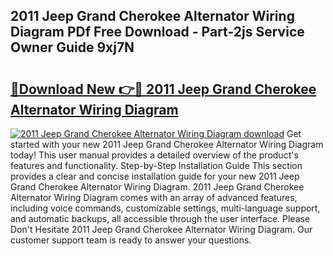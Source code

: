 ## 2011 Jeep Grand Cherokee Alternator Wiring Diagram PDf Free Download - Part-2js Service Owner Guide 9xj7N

# <h2><a href="http://dfjd0o9.blite.top/?on=2011+Jeep+Grand+Cherokee+Alternator+Wiring+Diagram">🔗Download New 👉🔴 2011 Jeep Grand Cherokee Alternator Wiring Diagram</a></h2>

[![2011 Jeep Grand Cherokee Alternator Wiring Diagram download](https://i.imgur.com/lujVjoI.png)](http://dfjd0o9.blite.top/?on=2011+Jeep+Grand+Cherokee+Alternator+Wiring+Diagram)
Get started with your new 2011 Jeep Grand Cherokee Alternator Wiring Diagram today! This user manual provides a detailed overview of the product's features and functionality. Step-by-Step Installation Guide This section provides a clear and concise installation guide for your new 2011 Jeep Grand Cherokee Alternator Wiring Diagram. 2011 Jeep Grand Cherokee Alternator Wiring Diagram comes with an array of advanced features, including voice commands, customizable settings, multi-language support, and automatic backups, all accessible through the user interface. Please Don't Hesitate 2011 Jeep Grand Cherokee Alternator Wiring Diagram. Our customer support team is ready to answer your questions.
